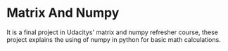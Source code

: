 #                                                     Matrix And Numpy
It is a final project in Udacitys' matrix and numpy refresher course, these project explains the using of numpy in python for basic math calculations.

